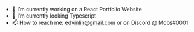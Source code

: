  - 🔭 I’m currently working on a React Portfolio Website
 - 🌱 I’m currently looking Typescript
 - 📫 How to reach me: edvinlin@gmail.com or on Discord @ Mobs#0001

